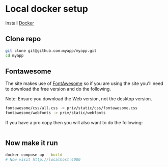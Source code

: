 # Local docker setup
Install [Docker](https://www.docker.com/)

## Clone repo
```bash
git clone git@github.com:myapp/myapp.git
cd myapp
```

## Fontawesome
The site makes use of [FontAwesome](https://fontawesome.com/) so if you are using the site you'll need to download the free version and do the following.

Note: Ensure you download the Web version, not the desktop version.
```bash
fontawesome/css/all.css -> priv/static/css/fontawesome.css
fontawesome/webfonts -> priv/static/webfonts
```
If you have a pro copy then you will also want to do the following:
```sh

```

## Now make it run
```sh
docker compose up --build
# Now visit http://localhost:4000
```